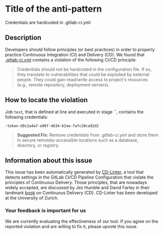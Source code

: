
# Title of the anti-pattern
Credentials are hardcoded in .gitlab-ci.yml

## Description
Developers should follow principles (or best practices) in order to properly practice Continuous Integration (CI) and Delivery (CD).
We found that [.gitlab-ci.yml](https://gitlab.com/gnaar/piste/blob/master/.gitlab-ci.yml) contains a violation of the following CI/CD principle:

> Credentials should not be hardcoded in the configuration file. 
If so, they translate to vulnerabilities that could be exploited by external people. They could gain read/write access to project's resources (e.g., remote repository, deployment servers).

## How to locate the violation

Job `test`, that is defined at line  and executed in stage ``, contains the following credentials:

```
-token-d9c2a4a7-e06f-4634-b2ae-fafc20ca92d2
```

> **Suggested Fix:** Remove credentials from .gitlab-ci.yml and store them in secure remotely-accessible locations such as a database, directory, or registry.

## Information about this issue

This issue has been automatically generated by [CD-Linter](https://gitlab.com/Jancso/configuration-analytics), a tool that detects settings in the GitLab CI/CD Pipeline Configuration that violate the principles of Continuous Delivery. Those principles, that are nowadays widely accepted, are discussed by Jez Humble and David Farley in their landmark [book](https://www.oreilly.com/library/view/continuous-delivery-reliable/9780321670250/) on Continuous Delivery (CD). CD-Linter has been developed at the University of Zurich.

### Your feedback is important for us
We are currently evaluating the effectiveness of our tool. If you agree on the reported violation and are willing to fix it, please upvote this issue.